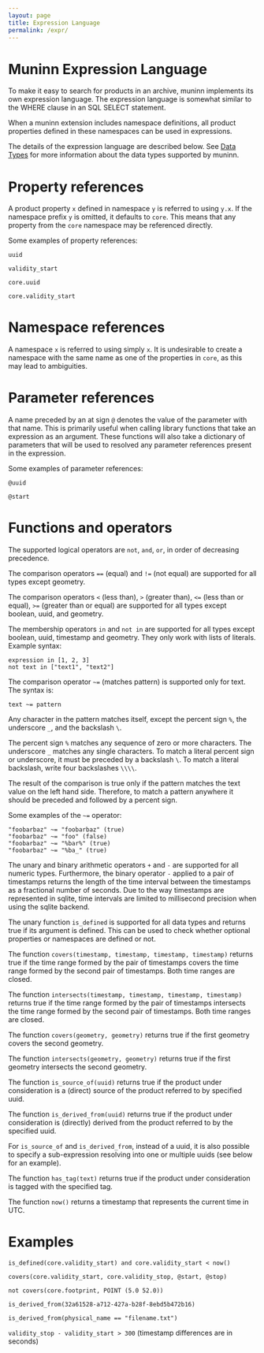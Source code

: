```yaml
---
layout: page
title: Expression Language
permalink: /expr/
---
```


# Muninn Expression Language

To make it easy to search for products in an archive, muninn implements its own
expression language. The expression language is somewhat similar to the WHERE
clause in an SQL SELECT statement.

When a muninn extension includes namespace definitions, all product properties
defined in these namespaces can be used in expressions.

The details of the expression language are described below. See
[Data Types](../datatypes) for more information about the data types supported
by muninn.

# Property references

A product property ``x`` defined in namespace ``y`` is referred to using
``y.x``. If the namespace prefix ``y`` is omitted, it defaults to ``core``.
This means that any property from the ``core`` namespace may be referenced
directly.

Some examples of property references:

  ``uuid``

  ``validity_start``

  ``core.uuid``

  ``core.validity_start``

# Namespace references

A namespace ``x`` is referred to using simply ``x``. It is undesirable to
create a namespace with the same name as one of the properties in ``core``,
as this may lead to ambiguities.

# Parameter references

A name preceded by an at sign ``@`` denotes the value of the parameter with
that name. This is primarily useful when calling library functions that take an
expression as an argument. These functions will also take a dictionary of
parameters that will be used to resolved any parameter references present in
the expression.

Some examples of parameter references:

  ``@uuid``

  ``@start``

# Functions and operators

The supported logical operators are ``not``, ``and``, ``or``, in order of
decreasing precedence.

The comparison operators ``==`` (equal) and ``!=`` (not equal) are supported
for all types except geometry.

The comparison operators ``<`` (less than), ``>`` (greater than), ``<=`` (less
than or equal), ``>=`` (greater than or equal) are supported for all types
except boolean, uuid, and geometry.

The membership operators ``in`` and ``not in`` are supported for all types
except boolean, uuid, timestamp and geometry. They only work with lists of
literals. Example syntax:

    expression in [1, 2, 3]
    not text in ["text1", "text2"]

The comparison operator ``~=`` (matches pattern) is supported only for text.
The syntax is:

    text ~= pattern

Any character in the pattern matches itself, except the percent sign ``%``, the
underscore ``_``, and the backslash ``\``.

The percent sign ``%`` matches any sequence of zero or more characters. The
underscore ``_`` matches any single characters. To match a literal percent sign
or underscore, it must be preceded by a backslash ``\``. To match a literal
backslash, write four backslashes ``\\\\``.

The result of the comparison is true only if the pattern matches the text value
on the left hand side. Therefore, to match a pattern anywhere it should be
preceded and followed by a percent sign.

Some examples of the ``~=`` operator:

```
"foobarbaz" ~= "foobarbaz" (true)
"foobarbaz" ~= "foo" (false)
"foobarbaz" ~= "%bar%" (true)
"foobarbaz" ~= "%ba_" (true)
```

The unary and binary arithmetic operators ``+`` and ``-`` are supported for all
numeric types. Furthermore, the binary operator ``-`` applied to a pair of
timestamps returns the length of the time interval between the timestamps as a
fractional number of seconds. Due to the way timestamps are represented in
sqlite, time intervals are limited to millisecond precision when using the
sqlite backend.

The unary function ``is_defined`` is supported for all data types and returns
true if its argument is defined. This can be used to check whether optional
properties or namespaces are defined or not.

The function ``covers(timestamp, timestamp, timestamp, timestamp)`` returns
true if the time range formed by the pair of timestamps covers the time range
formed by the second pair of timestamps. Both time ranges are closed.

The function ``intersects(timestamp, timestamp, timestamp, timestamp)`` returns
true if the time range formed by the pair of timestamps intersects the time
range formed by the second pair of timestamps. Both time ranges are closed.

The function ``covers(geometry, geometry)`` returns true if the first geometry
covers the second geometry.

The function ``intersects(geometry, geometry)`` returns true if the first
geometry intersects the second geometry.

The function ``is_source_of(uuid)`` returns true if the product under
consideration is a (direct) source of the product referred to by specified
uuid.

The function ``is_derived_from(uuid)`` returns true if the product under
consideration is (directly) derived from the product referred to by the
specified uuid.

For ``is_source_of`` and ``is_derived_from``, instead of a uuid, it is also
possible to specify a sub-expression resolving into one or multiple uuids (see
below for an example).

The function ``has_tag(text)`` returns true if the product under consideration
is tagged with the specified tag.

The function ``now()`` returns a timestamp that represents the current time in
UTC.

# Examples

  ``is_defined(core.validity_start) and core.validity_start < now()``

  ``covers(core.validity_start, core.validity_stop, @start, @stop)``

  ``not covers(core.footprint, POINT (5.0 52.0))``

  ``is_derived_from(32a61528-a712-427a-b28f-8ebd5b472b16)``

  ``is_derived_from(physical_name == "filename.txt")``

  ``validity_stop - validity_start > 300`` (timestamp differences are in seconds)
